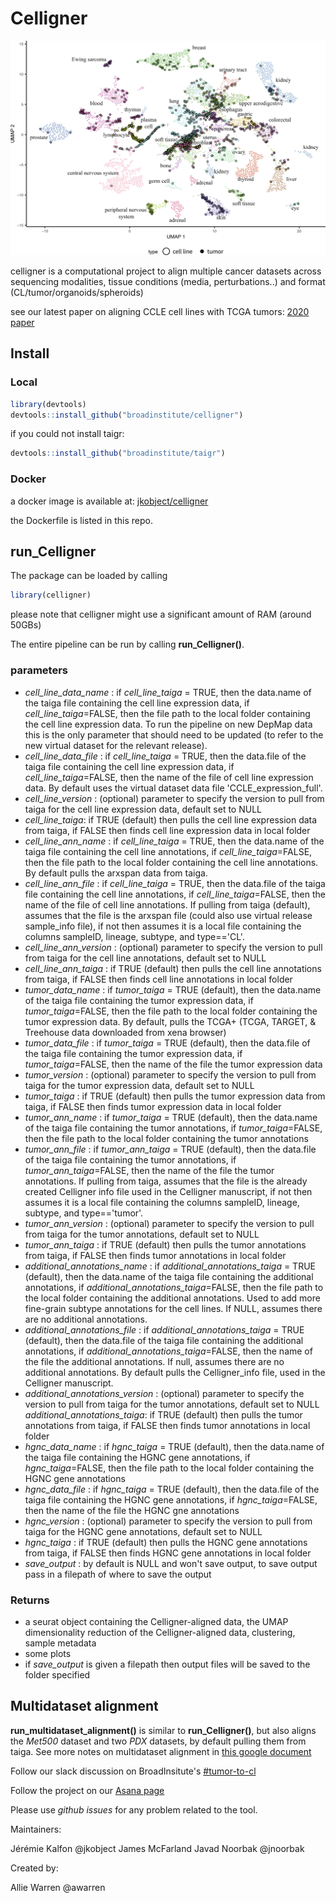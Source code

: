 # Celligner

![](docs/typical_celligner.webp)

celligner is a computational project to align multiple cancer datasets across sequencing modalities, tissue conditions (media, perturbations..) and format (CL/tumor/organoids/spheroids)

see our latest paper on aligning CCLE cell lines with TCGA tumors:
[2020 paper](https://www.nature.com/articles/s41467-020-20294-x)


## Install

### Local

``` r
library(devtools)
devtools::install_github("broadinstitute/celligner")
```

if you could not install taigr:
```r
devtools::install_github("broadinstitute/taigr")
```

### Docker

a docker image is available at: [jkobject/celligner](https://hub.docker.com/r/jkobject/celligner)

the Dockerfile is listed in this repo.

## run_Celligner

The package can be loaded by calling
``` r
library(celligner)
```

please note that celligner might use a significant amount of RAM (around 50GBs)

The entire pipeline can be run by calling **run_Celligner()**.

### parameters
  - *cell_line_data_name* : if *cell_line_taiga* = TRUE, then the data.name of the taiga file containing the cell line expression data, 
  if *cell_line_taiga*=FALSE, then the file path to the local folder containing the cell line expression data. To run the pipeline on
  new DepMap data this is the only parameter that should need to be updated (to refer to the new virtual dataset for the relevant release).
  - *cell_line_data_file* : if *cell_line_taiga* = TRUE, then the data.file of the taiga file containing the cell line expression data,
  if *cell_line_taiga*=FALSE, then the name of the file of cell line expression data. By default uses the virtual dataset data file 'CCLE_expression_full'.
  - *cell_line_version* : (optional) parameter to specify the version to pull from taiga for the cell line expression data, default set to NULL
  - *cell_line_taiga*: if TRUE (default) then pulls the cell line expression data from taiga, if FALSE then finds cell line expression data in local folder
  - *cell_line_ann_name* : if *cell_line_taiga* = TRUE, then the data.name of the taiga file containing the cell line annotations,
  if *cell_line_taiga*=FALSE, then the file path to the local folder containing the cell line annotations. By default pulls the arxspan data from taiga.
  - *cell_line_ann_file* : if *cell_line_taiga* = TRUE, then the data.file of the taiga file containing the cell line annotations,
  if *cell_line_taiga*=FALSE, then the name of the file of cell line annotations. If pulling from taiga (default), assumes that the file is the arxspan
  file (could also use virtual release sample_info file), if not then assumes it is a local file containing the columns sampleID, lineage, subtype, and type=='CL'.
  - *cell_line_ann_version* : (optional) parameter to specify the version to pull from taiga for the cell line annotations, default set to NULL
  - *cell_line_ann_taiga* : if TRUE (default) then pulls the cell line annotations from taiga, if FALSE then finds cell line annotations in local folder
  - *tumor_data_name* : if *tumor_taiga* = TRUE (default), then the data.name of the taiga file containing the tumor expression data,
  if *tumor_taiga*=FALSE, then the file path to the local folder containing the tumor expression data. By default, pulls the TCGA+ (TCGA, TARGET, & Treehouse data 
  downloaded from xena browser)
  - *tumor_data_file* : if *tumor_taiga* = TRUE (default), then the data.file of the taiga file containing the tumor expression data,
  if *tumor_taiga*=FALSE, then the name of the file the tumor expression data
  - *tumor_version* : (optional) parameter to specify the version to pull from taiga for the tumor expression data, default set to NULL
  - *tumor_taiga* : if TRUE (default) then pulls the tumor expression data from taiga, if FALSE then finds tumor expression data in local folder
  - *tumor_ann_name* : if *tumor_taiga* = TRUE (default), then the data.name of the taiga file containing the tumor annotations,
  if *tumor_taiga*=FALSE, then the file path to the local folder containing the tumor annotations
  - *tumor_ann_file* : if *tumor_ann_taiga* = TRUE (default), then the data.file of the taiga file containing the tumor annotations,
  if *tumor_ann_taiga*=FALSE, then the name of the file the tumor annotations. If pulling from taiga, assumes that the file is the already 
  created Celligner info file used in the Celligner manuscript, if not then assumes it is a local file containing the columns 
  sampleID, lineage, subtype, and type=='tumor'.
  - *tumor_ann_version* : (optional) parameter to specify the version to pull from taiga for the tumor annotations, default set to NULL
  - *tumor_ann_taiga* : if TRUE (default) then pulls the tumor annotations from taiga, if FALSE then finds tumor annotations in local folder
  - *additional_annotations_name* : if *additional_annotations_taiga* = TRUE (default), then the data.name of the taiga file containing the additional annotations,
  if *additional_annotations_taiga*=FALSE, then the file path to the local folder containing the additional annotations. Used to add more fine-grain subtype annotations
  for the cell lines. If NULL, assumes there are no additional annotations. 
  - *additional_annotations_file* : if *additional_annotations_taiga* = TRUE (default), then the data.file of the taiga file containing the additional annotations,
  if *additional_annotations_taiga*=FALSE, then the name of the file the additional annotations. If null, assumes there are
  no additional annotations. By default pulls the Celligner_info file, used in the Celligner manuscript.
  - *additional_annotations_version* : (optional) parameter to specify the version to pull from taiga for the tumor annotations, default set to NULL
  *additional_annotations_taiga*: if TRUE (default) then pulls the tumor annotations from taiga, if FALSE then finds tumor annotations in local folder
  - *hgnc_data_name* : if *hgnc_taiga* = TRUE (default), then the data.name of the taiga file containing the HGNC gene annotations,
  if *hgnc_taiga*=FALSE, then the file path to the local folder containing the HGNC gene annotations
  - *hgnc_data_file* : if *hgnc_taiga* = TRUE (default), then the data.file of the taiga file containing the HGNC gene annotations,
  if *hgnc_taiga*=FALSE, then the name of the file the HGNC gne annotations
  - *hgnc_version* : (optional) parameter to specify the version to pull from taiga for the HGNC gene annotations, default set to NULL
  - *hgnc_taiga* : if TRUE (default) then pulls the HGNC gene annotations from taiga, if FALSE then finds HGNC gene annotations in local folder
  - *save_output* : by default is NULL and won't save output, to save output pass in a filepath of where to save the output

### Returns
  - a seurat object containing the Celligner-aligned data, the UMAP dimensionality reduction of the Celligner-aligned data, clustering, sample metadata
  - some plots
  - if *save_output* is given a filepath then output files will be saved to the folder specified
  
## Multidataset alignment

**run_multidataset_alignment()** is similar to **run_Celligner()**, but also aligns the _Met500_ dataset and two _PDX_ datasets, by default pulling them from taiga. See more notes on multidataset alignment in [this google document](https://docs.google.com/document/d/11FvwosKXieYT0sRuyOkjCG1ZiyxYDQohx5-dyrY6LVg) 

Follow our slack discussion on BroadInsitute's [#tumor-to-cl](#)

Follow the project on our [Asana page](https://app.asana.com/0/482696339531494/list)

Please use _github issues_ for any problem related to the tool.

Maintainers:

Jérémie Kalfon @jkobject
James McFarland
Javad Noorbak @jnoorbak

Created by: 

Allie Warren @awarren

